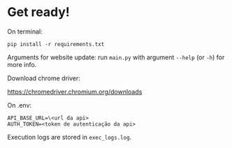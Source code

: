 # Get ready!

On terminal:

`pip install -r requirements.txt`

Arguments for website update: run `main.py` with argument `--help` (or `-h`) for more info.

Download chrome driver:

https://chromedriver.chromium.org/downloads

On .env:

```
API_BASE_URL=\<url da api>
AUTH_TOKEN=<token de autenticação da api>
```

Execution logs are stored in `exec_logs.log`.
